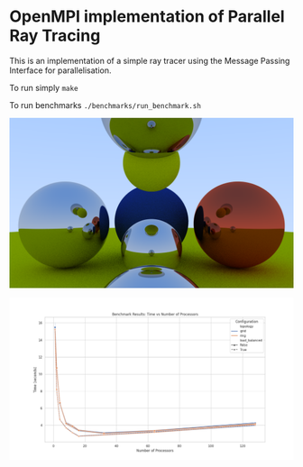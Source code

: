 # OpenMPI implementation of Parallel Ray Tracing

This is an implementation of a simple ray tracer using the Message Passing Interface for parallelisation.

To run simply ``make``

To run benchmarks ``./benchmarks/run_benchmark.sh``

![Generated image](./test.png)

![Benchmark Results](./benchmarks/full_benchmark.png)
